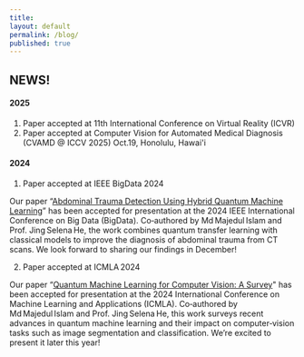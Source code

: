 ```yaml
---
title:
layout: default
permalink: /blog/
published: true
---
```


## NEWS!
#### 2025
1. Paper accepted at  11th International Conference on Virtual Reality (ICVR) 
2. Paper accepted at Computer Vision for Automated Medical Diagnosis (CVAMD @ ICCV 2025) Oct.19, Honolulu, Hawai'i

#### 2024

1. Paper accepted at IEEE BigData 2024

Our paper “[Abdominal Trauma Detection Using Hybrid Quantum Machine Learning](https://ieeexplore.ieee.org/abstract/document/10825833)” has been accepted for presentation at the 2024 IEEE International Conference on Big Data (BigData). Co‑authored by Md Majedul Islam and Prof. Jing Selena He, the work combines quantum transfer learning with classical models to improve the diagnosis of abdominal trauma from CT scans. We look forward to sharing our findings in December!

2. Paper accepted at ICMLA 2024
   
Our paper “[Quantum Machine Learning for Computer Vision: A Survey](https://ieeexplore.ieee.org/abstract/document/10903340)" has been accepted for presentation at the 2024 International Conference on Machine Learning and Applications (ICMLA). Co‑authored by Md Majedul Islam and Prof. Jing Selena He, this work surveys recent advances in quantum machine learning and their impact on computer‑vision tasks such as image segmentation and classification. We’re excited to present it later this year!

<!-- 1. Lorenzo Carnevale. "[Artificial Intelligence for the Natural Disaster Management ](https://tema-project.eu/articles/artificial-intelligence-natural-disaster-management)". TEMA Project (August 2023)-->
